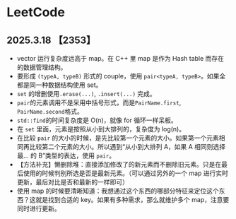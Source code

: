 # LeetCode

## 2025.3.18 【2353】

- vector 运行复杂度远高于 map。在 C++ 里 map 是作为 Hash table 而存在的数据管理结构。
- 要形成 `(typeA, typeB)` 形式的 couple，使用 `pair<typeA, typeB>`。如果全都是同一种数据结构使用 set。
- `set` 的增删使用`.erase(...)`, `.insert(...)` 完成。
- `pair`的元素调用不是采用中括号形式，而是`PairName.first`, `PairName.second`格式。
- `std::find`的时间复杂度是 O(n)，就像 for 循环一样呆板。
- 在 `set` 里面，元素是按照从小到大排列的，复杂度为 log(n)。
- 在比较 `pair` 的大小的时候，是先比较第一个元素的大小。如果第一个元素相同再比较第二个元素的大小。所以遇到“从小到大排列 A，如果 A 相同则选择最... 的 B”类型的表达，使用 `pair`。
- 【方法补充】懒删除堆：直接添加修改了的新元素而不删除旧元素。只是在最后使用的时候判别所选是否是最新元素。（可以通过另外的一个 map 进行实时更新，最后对比是否和最新的一样即可）
- 使用 map 的时候要清晰知道：我想通过这个东西的哪部分特征来定位这个东西？这就是找到合适的 key。如果有多种需求，那么就维护多个 map，注意要同时进行更新。